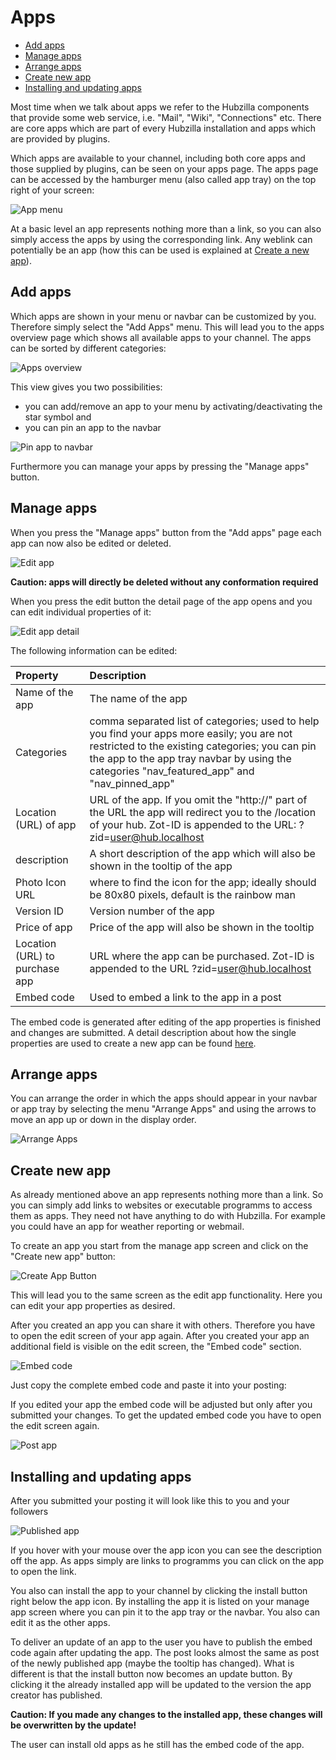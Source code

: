 
# Apps

- [Add apps](#add-apps)
- [Manage apps](#manage-apps)
- [Arrange apps](#arrange-apps)
- [Create new app](#create-new-app)
- [Installing and updating apps](#installing-and-updating-apps)

Most time when we talk about apps we refer to the Hubzilla components that provide some web service, i.e. "Mail", "Wiki", "Connections" etc. There are core apps which are part of every Hubzilla installation and apps which are provided by plugins.

Which apps are available to your channel, including both core apps and those supplied by plugins, can be seen on your apps page. The apps page can be accessed by the hamburger menu (also called app tray) on the top right of your screen:

![App menu](./assets/app_menu.png)

At a basic level an app represents nothing more than a link, so you can also simply access the apps by using the corresponding link. Any weblink can potentially be an app (how this can be used is explained at [Create a new app](#create-new-app)).

## Add apps
Which apps are shown in your menu or navbar can be customized by you.
Therefore simply select the "Add Apps" menu. This will lead you to the apps overview page which shows all available apps to your channel. The apps can be sorted by different categories:

![Apps overview](./assets/add_apps_overview.png)

This view gives you two possibilities:
- you can add/remove an app to your menu by activating/deactivating the star symbol and
- you can pin an app to the navbar

![Pin app to navbar](./assets/app_pin_to_navbar.png)

Furthermore you can manage your apps by pressing the "Manage apps" button.

## Manage apps
When you press the "Manage apps" button from the "Add apps" page each app can now also be edited or deleted.

![Edit app](./assets/app_edit_app.png)

**Caution: apps will directly be deleted without any conformation required**

When you press the edit button the detail page of the app opens and you can edit individual properties of it:

![Edit app detail](./assets/app_edit_detail.png)

The following information can be edited:

| Property        |  Description  |
|:-----------------|:-------------|
| Name of the app | The name of the app |
| Categories     | comma separated list of categories; used to help you find your apps more easily; you are not restricted to the existing categories; you can pin the app to the app tray navbar by using the categories "nav_featured_app" and "nav_pinned_app"   |
|Location (URL) of app   | URL of the app. If you omit the "http://" part of the URL the app will redirect you to the /location of your hub. Zot-ID is appended to the URL: ?zid=user@hub.localhost  |
|description   | A short description of the app which will also be shown in the tooltip of the app |
|Photo Icon URL   | where to find the icon for the app; ideally should be 80x80 pixels, default is the rainbow man  |
|Version ID   | Version number of the app  |
|Price of app   | Price of the app will also be shown in the tooltip  |
|Location (URL) to purchase app   | URL where the app can be purchased. Zot-ID is appended to the URL ?zid=user@hub.localhost  |
|Embed code   | Used to embed a link to the app in a post  |

The embed code is generated after editing of the app properties is finished and changes are submitted.
A detail description about how the single properties are used to create a new app can be found [here](#Create-new-apps).

## Arrange apps
You can arrange the order in which the apps should appear in your navbar or app tray by selecting the menu "Arrange Apps" and using the arrows to move an app up or down in the display order.

![Arrange Apps](./assets/app_arrange_apps.png)

## Create new app
As already mentioned above an app represents nothing more than a link. So you can simply add links to websites or executable programms to access them as apps. They need not have anything to do with Hubzilla. For example you could have an app for weather reporting or webmail.

To create an app you start from the manage app screen and click on the "Create new app" button:

![Create App Button](./assets/app_create_app.png)

This will lead you to the same screen as the edit app functionality. Here you can edit your app properties as desired.

After you created an app you can share it with others. Therefore you have to open the edit screen of your app again. After you created your app an additional field is visible on the edit screen, the "Embed code" section.

![Embed code](./assets/app_embed_code.png)

Just copy the complete embed code and paste it into your posting:

If you edited your app the embed code will be adjusted but only after you submitted your changes. To get the updated embed code you have to open the edit screen again.

![Post app](./assets/app_post_embed_code.png)

## Installing and updating apps
After you submitted your posting it will look like this to you and your followers

![Published app](./assets/app_published_app.png)

If you hover with your mouse over the app icon you can see the description off the app.
As apps simply are links to programms you can click on the app to open the link.

You also can install the app  to your channel by clicking the install button right below the app icon. By installing the app it is listed on your manage app screen where you can pin it to the app tray or the navbar. You also can edit it as the other apps.

To deliver an update of an app to the user you have to publish the embed code again after updating the app.
The post looks almost the same as post of the newly published app (maybe the tooltip has changed). What is different is that the install button now becomes an update button. By clicking it the already installed app will be updated to the version the app creator has published.

**Caution: If you made any changes to the installed app, these changes will be overwritten by the update!**

The user can install old apps as he still has the embed code of the app.
